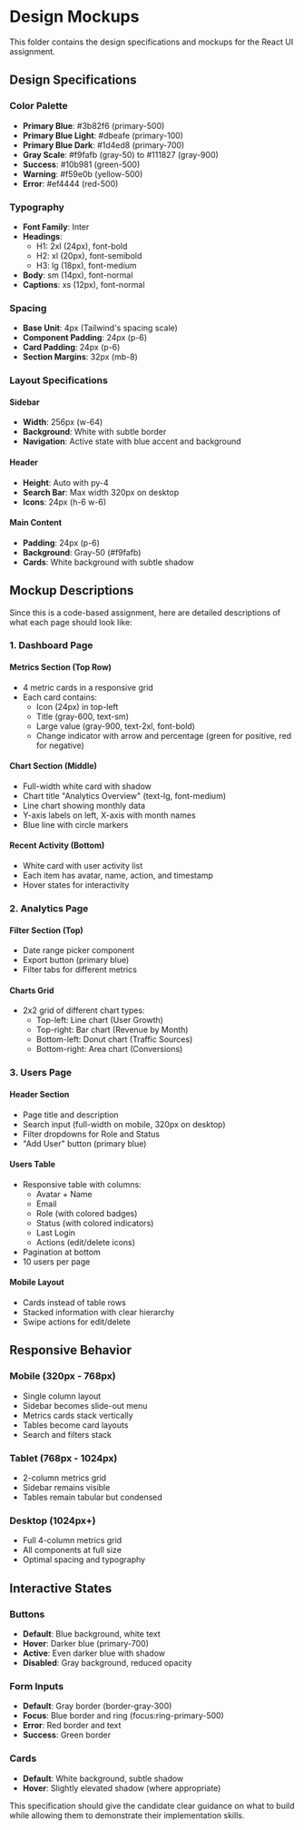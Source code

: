 # Design Mockups

This folder contains the design specifications and mockups for the React UI assignment.

## Design Specifications

### Color Palette

- **Primary Blue**: #3b82f6 (primary-500)
- **Primary Blue Light**: #dbeafe (primary-100)
- **Primary Blue Dark**: #1d4ed8 (primary-700)
- **Gray Scale**: #f9fafb (gray-50) to #111827 (gray-900)
- **Success**: #10b981 (green-500)
- **Warning**: #f59e0b (yellow-500)
- **Error**: #ef4444 (red-500)

### Typography

- **Font Family**: Inter
- **Headings**:
  - H1: 2xl (24px), font-bold
  - H2: xl (20px), font-semibold
  - H3: lg (18px), font-medium
- **Body**: sm (14px), font-normal
- **Captions**: xs (12px), font-normal

### Spacing

- **Base Unit**: 4px (Tailwind's spacing scale)
- **Component Padding**: 24px (p-6)
- **Card Padding**: 24px (p-6)
- **Section Margins**: 32px (mb-8)

### Layout Specifications

#### Sidebar

- **Width**: 256px (w-64)
- **Background**: White with subtle border
- **Navigation**: Active state with blue accent and background

#### Header

- **Height**: Auto with py-4
- **Search Bar**: Max width 320px on desktop
- **Icons**: 24px (h-6 w-6)

#### Main Content

- **Padding**: 24px (p-6)
- **Background**: Gray-50 (#f9fafb)
- **Cards**: White background with subtle shadow

## Mockup Descriptions

Since this is a code-based assignment, here are detailed descriptions of what each page should look like:

### 1. Dashboard Page

#### Metrics Section (Top Row)

- 4 metric cards in a responsive grid
- Each card contains:
  - Icon (24px) in top-left
  - Title (gray-600, text-sm)
  - Large value (gray-900, text-2xl, font-bold)
  - Change indicator with arrow and percentage (green for positive, red for negative)

#### Chart Section (Middle)

- Full-width white card with shadow
- Chart title "Analytics Overview" (text-lg, font-medium)
- Line chart showing monthly data
- Y-axis labels on left, X-axis with month names
- Blue line with circle markers

#### Recent Activity (Bottom)

- White card with user activity list
- Each item has avatar, name, action, and timestamp
- Hover states for interactivity

### 2. Analytics Page

#### Filter Section (Top)

- Date range picker component
- Export button (primary blue)
- Filter tabs for different metrics

#### Charts Grid

- 2x2 grid of different chart types:
  - Top-left: Line chart (User Growth)
  - Top-right: Bar chart (Revenue by Month)
  - Bottom-left: Donut chart (Traffic Sources)
  - Bottom-right: Area chart (Conversions)

### 3. Users Page

#### Header Section

- Page title and description
- Search input (full-width on mobile, 320px on desktop)
- Filter dropdowns for Role and Status
- "Add User" button (primary blue)

#### Users Table

- Responsive table with columns:
  - Avatar + Name
  - Email
  - Role (with colored badges)
  - Status (with colored indicators)
  - Last Login
  - Actions (edit/delete icons)
- Pagination at bottom
- 10 users per page

#### Mobile Layout

- Cards instead of table rows
- Stacked information with clear hierarchy
- Swipe actions for edit/delete

## Responsive Behavior

### Mobile (320px - 768px)

- Single column layout
- Sidebar becomes slide-out menu
- Metrics cards stack vertically
- Tables become card layouts
- Search and filters stack

### Tablet (768px - 1024px)

- 2-column metrics grid
- Sidebar remains visible
- Tables remain tabular but condensed

### Desktop (1024px+)

- Full 4-column metrics grid
- All components at full size
- Optimal spacing and typography

## Interactive States

### Buttons

- **Default**: Blue background, white text
- **Hover**: Darker blue (primary-700)
- **Active**: Even darker blue with shadow
- **Disabled**: Gray background, reduced opacity

### Form Inputs

- **Default**: Gray border (border-gray-300)
- **Focus**: Blue border and ring (focus:ring-primary-500)
- **Error**: Red border and text
- **Success**: Green border

### Cards

- **Default**: White background, subtle shadow
- **Hover**: Slightly elevated shadow (where appropriate)

This specification should give the candidate clear guidance on what to build while allowing them to demonstrate their implementation skills.
